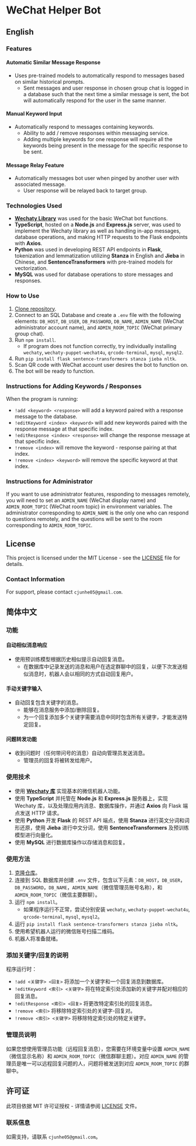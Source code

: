 # WeChat Helper Bot

## English

### Features

#### Automatic Similar Message Response

* Uses pre-trained models to automatically respond to messages based on similar historical prompts.
  * Sent messages and user response in chosen group chat is logged in a database such that the next time a similar message is sent, the bot will automatically respond for the user in the same manner.

#### Manual Keyword Input

* Automatically respond to messages containing keywords.
  * Ability to add / remove responses within messaging service.
  * Adding multiple keywords for one response will require all the keywords being present in the message for the specific response to be sent.

#### Message Relay Feature

* Automatically messages bot user when pinged by another user with associated message.
  * User response will be relayed back to target group.

### Technologies Used

* [**Wechaty Library**](https://wechaty.js.org/) was used for the basic WeChat bot functions.
* **TypeScript**, hosted on a **Node.js** and **Express.js** server, was used to implement the Wechaty library as well as handling in-app messages, database operations, and making HTTP requests to the Flask endpoints with **Axios**.
* **Python** was used in developing REST API endpoints in **Flask**, tokenization and lemmatization utilizing **Stanza** in English and **Jieba** in Chinese, and **SentenceTransformers** with pre-trained models for vectorization.
* **MySQL** was used for database operations to store messages and responses.

### How to Use

1. [Clone repository](https://github.com/junhecui/chatbot).
2. Connect to an SQL Database and create a `.env` file with the following elements: `DB_HOST`, `DB_USER`, `DB_PASSWORD`, `DB_NAME`, `ADMIN_NAME` (WeChat administrator account name), and `ADMIN_ROOM_TOPIC` (WeChat primary group chat).
3. Run `npm install`.
   * If program does not function correctly, try individually installing `wechaty`, `wechaty-puppet-wechat4u`, `qrcode-terminal`, `mysql`, `mysql2`.
4. Run `pip install flask sentence-transformers stanza jieba nltk`.
5. Scan QR code with WeChat account user desires the bot to function on.
6. The bot will be ready to function.

### Instructions for Adding Keywords / Responses

When the program is running:

* `!add <keyword> <response>` will add a keyword paired with a response message to the database.
* `!editKeyword <index> <keyword>` will add new keywords paired with the response message at that specific index.
* `!editResponse <index> <response>` will change the response message at that specific index.
* `!remove <index>` will remove the keyword - response pairing at that index.
* `!remove <index> <keyword>` will remove the specific keyword at that index.

### Instructions for Administrator

If you want to use administrator features, responding to messages remotely, you will need to set an `ADMIN_NAME` (WeChat display name) and `ADMIN_ROOM_TOPIC` (WeChat room topic) in environment variables. The administrator corresponding to `ADMIN_NAME` is the only one who can respond to questions remotely, and the questions will be sent to the room corresponding to `ADMIN_ROOM_TOPIC`.

## License

This project is licensed under the MIT License - see the [LICENSE](LICENSE.txt) file for details.

### Contact Information

For support, please contact `cjunhe05@gmail.com`.

## 简体中文

### 功能

#### 自动相似消息响应

* 使用预训练模型根据历史相似提示自动回复消息。
  * 在数据库中记录发送的消息和用户在选定群聊中的回复，以便下次发送相似消息时，机器人会以相同的方式自动回复用户。

#### 手动关键字输入

* 自动回复包含关键字的消息。
  * 能够在消息服务中添加/删除回复。
  * 为一个回复添加多个关键字需要消息中同时包含所有关键字，才能发送特定回复。

#### 问题转发功能

* 收到问题时（任何带问号的消息）自动向管理员发送消息。
  * 管理员的回复将被转发给用户。

### 使用技术

* 使用 [**Wechaty 库**](https://wechaty.js.org/) 实现基本的微信机器人功能。
* 使用 **TypeScript** 并托管在 **Node.js** 和 **Express.js** 服务器上，实现 Wechaty 库，以及处理应用内消息、数据库操作，并通过 **Axios** 向 Flask 端点发送 HTTP 请求。
* 使用 **Python** 开发 **Flask** 的 REST API 端点，使用 **Stanza** 进行英文分词和词形还原，使用 **Jieba** 进行中文分词，使用 **SentenceTransformers** 及预训练模型进行向量化。
* 使用 **MySQL** 进行数据库操作以存储消息和回复。

### 使用方法

1. [克隆仓库](https://github.com/junhecui/chatbot)。
2. 连接到 SQL 数据库并创建 `.env` 文件，包含以下元素：`DB_HOST`，`DB_USER`，`DB_PASSWORD`，`DB_NAME`，`ADMIN_NAME`（微信管理员账号名称），和 `ADMIN_ROOM_TOPIC`（微信主要群聊）。
3. 运行 `npm install`。
   * 如果程序运行不正常，尝试分别安装 `wechaty`, `wechaty-puppet-wechat4u`, `qrcode-terminal`, `mysql`, `mysql2`。
4. 运行 `pip install flask sentence-transformers stanza jieba nltk`。
5. 使用希望机器人运行的微信账号扫描二维码。
6. 机器人将准备就绪。

### 添加关键字/回复的说明

程序运行时：

* `!add <关键字> <回复>` 将添加一个关键字和一个回复消息到数据库。
* `!editKeyword <索引> <关键字>` 将在特定索引处添加新的关键字并配对相应的回复消息。
* `!editResponse <索引> <回复>` 将更改特定索引处的回复消息。
* `!remove <索引>` 将移除特定索引处的关键字-回复对。
* `!remove <索引> <关键字>` 将移除特定索引处的特定关键字。

### 管理员说明

如果您想使用管理员功能（远程回复消息），您需要在环境变量中设置 `ADMIN_NAME`（微信显示名称）和 `ADMIN_ROOM_TOPIC`（微信群聊主题）。对应 `ADMIN_NAME` 的管理员是唯一可以远程回复问题的人，问题将被发送到对应 `ADMIN_ROOM_TOPIC` 的群聊中。

## 许可证

此项目依据 MIT 许可证授权 - 详情请参阅 [LICENSE](LICENSE.txt) 文件。

### 联系信息

如需支持，请联系 `cjunhe05@gmail.com`。
